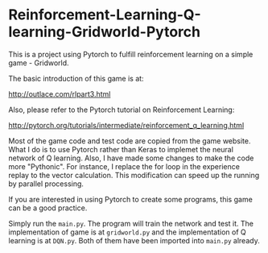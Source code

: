# Reinforcement-Learning-Q-learning-Gridworld-Pytorch
This is a project using Pytorch to fulfill reinforcement learning on a simple game - Gridworld.

The basic introduction of this game is at:

http://outlace.com/rlpart3.html

Also, please refer to the Pytorch tutorial on Reinforcement Learning:

http://pytorch.org/tutorials/intermediate/reinforcement_q_learning.html

Most of the game code and test code are copied from the game website. What I do is to use Pytorch rather than Keras to implemet the neural network of Q learning. Also, I have made some changes to make the code more "Pythonic". For instance, I replace the for loop in the experience replay to the vector calculation. This modification can speed up the running by parallel processing.

If you are interested in using Pytorch to create some programs, this game can be a good practice.


Simply run the `main.py`. The program will train the network and test it. The implementation of game is at `gridworld.py` and the implementation of Q learning is at `DQN.py`. Both of them have been imported into `main.py` already.
